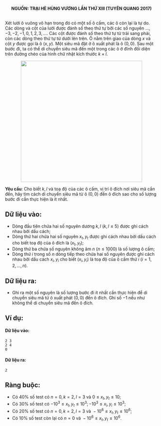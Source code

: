 **<center>NGUỒN: TRẠI HÈ HÙNG VƯƠNG LẦN THỨ XIII (TUYÊN QUANG 2017)</center>**
<br>

Xét lưới ô vuông vô hạn trong đó có một số ô cấm, các ô còn lại là tự do. Các dòng và cột của lưới được đánh số theo thứ tự bởi các số nguyên $…,-3,-2,-1, 0, 1, 2, 3,…$. Các cột được đánh số theo thứ tự từ trái sang phải, còn các dòng theo thứ tự từ dưới lên trên. Ô nằm trên giao của dòng $x$ và cột $y$ được gọi là ô $(x, y)$. Một siêu mã đặt ở ô xuất phát là ô $(0,0)$. Sau một bước đi, ta có thể di chuyển siêu mã đến một trong các ô ở đỉnh đối diện trên đường chéo của hình chữ nhật kích thước $k×l$.
<center><img src="/images/problems/809/sknight.svg", width=400px></center>

**Yêu cầu**: Cho biết $k, l$ và toạ độ của các ô cấm, vị trí ô đích nơi siêu mã cần đến, hãy tìm cách di chuyển siêu mã từ ô $(0,0)$ đến ô đích sao cho số lượng bước đi cần thực hiện là ít nhất.

## Dữ liệu vào:
- Dòng đầu tiên chứa hai số nguyên dương $k, l\ (k, l ≤ 5)$ được ghi cách nhau bởi dấu cách;
- Dòng thứ hai chứa hai số nguyên $x_t, y_t$ được ghi cách nhau bởi dấu cách cho biết toạ độ của ô đích là $(x_t, y_t)$;
- Dòng thứ ba chứa số nguyên không âm $n\ (n ≤ 1000)$ là số lượng ô cấm;
- Dòng thứ $i$ trong số $n$ dòng tiếp theo chứa hai số nguyên được ghi cách nhau bởi dấu cách $x_i, y_i$ cho biết $(x_i, y_i)$ là toạ độ của ô cấm thứ $i\ (i = 1, 2, …, n)$.

## Dữ liệu ra:
- Ghi ra một số nguyên là số lượng bước đi ít nhất cần thực hiện để di chuyển siêu mã từ ô xuất phát $(0,0)$ đến ô đích. Ghi số $−1$ nếu như không thể di chuyển siêu mã đến ô đích. 

## Ví dụ:
#### Dữ liệu vào:
```
2 3
2 4
0
```

#### Dữ liệu ra:
```
2
```

## Ràng buộc:
- Có $40\%$ số test có $n = 0, k=2, l=3\text{ và }0 ≤ x_t, y_t≤ 10$;  
- Có $30\%$ số test có $−10^3 ≤ x_t, y_t≤ 10^3;  −10^3 ≤ x_i, y_i≤ 10^3$;
- Có $20\%$ số test có $n = 0, k=2, l=3\text{ và }−10^6 ≤ x_t, y_t≤ 10^6$;  
- Có $10\%$ số test còn lại có $n = 0\text{ và }−10^6 ≤ x_t, y_t≤ 10^6$.